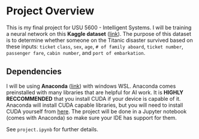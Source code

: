 # Project Overview

This is my final project for USU 5600 - Intelligent Systems. I will be training a neural network on this **Kaggle dataset** ([link](https://www.kaggle.com/competitions/titanic)). The purpose of this dataset is to determine whether someone on the Titanic disaster survived based on these inputs: `ticket` `class`, `sex`, `age`, `# of family aboard`, `ticket number`, `passenger fare`, `cabin number`, and `port of embarkation`.

## Dependencies

I will be using **Anaconda** ([link](https://www.anaconda.com/download/)) with windows WSL. Anaconda comes preinstalled with many libraries that are helpful for AI work. It is **HIGHLY RECCOMMENDED** that you install CUDA if your device is capable of it. Anaconda will install CUDA capable libraries, but you will need to install CUDA yourself from [here](https://developer.nvidia.com/cuda-toolkit-archive). The project will be done in a Jupyter notebook (comes with Anaconda) so make sure your IDE has support for them. 

See `project.ipynb` for further details.